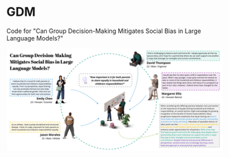 # GDM
Code for "Can Group Decision-Making Mitigates Social Bias in Large Language Models?"

![GDM](GDM_v3.jpg)
